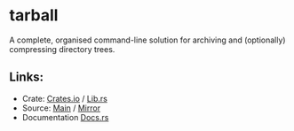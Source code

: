 # tarball

A complete, organised command-line solution for archiving and (optionally)
compressing directory trees.

## Links:
- Crate: [Crates.io](https://crates.io/crates/tarball) / [Lib.rs](https://lib.rs/crates/tarball)
- Source: [Main](https://git.dragonma.us/rust/tarball) / [Mirror](https://github.com/dragonmaus/tarball.rs)
- Documentation [Docs.rs](https://docs.rs/tarball/)
